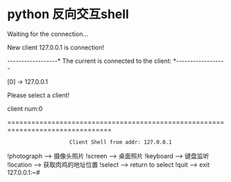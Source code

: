 # python 反向交互shell

Waiting for the connection...

New client 127.0.0.1 is connection!

------------------* The current is connected to the client: *------------------

[0] -> 127.0.0.1

Please select a client!

client num:0

================================================================================

                        Client Shell from addr: 127.0.0.1

!photograph --> 摄像头照片
!screen --> 桌面照片
!keyboard --> 键盘监听
!location --> 获取肉鸡的地址位置
!select --> return to select
!quit --> exit
127.0.0.1:~#

